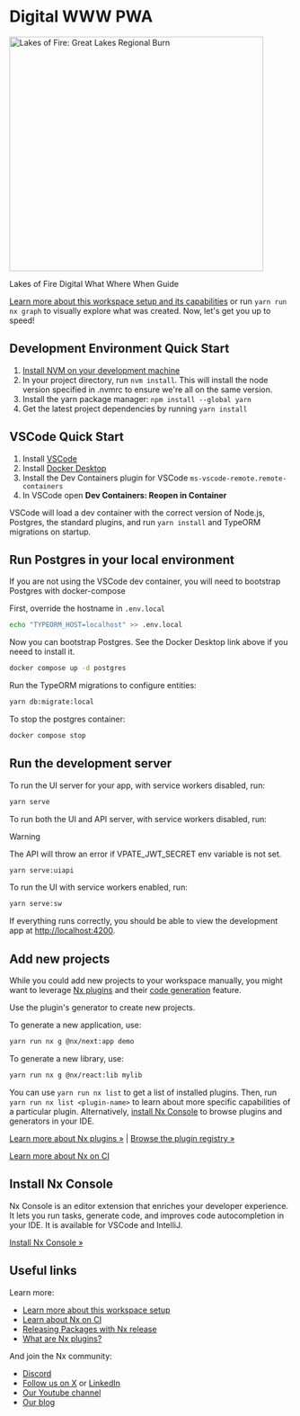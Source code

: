 # Digital WWW PWA

<a href="https://lakesoffire.org/" target="_blank" rel="noreferrer"><img alt="Lakes of Fire: Great Lakes Regional Burn" src="https://lakesoffire.org/wp-content/uploads/2024/01/LoF_Logo.png" width="452" height="417"></a>

Lakes of Fire Digital What Where When Guide

[Learn more about this workspace setup and its capabilities](https://nx.dev/nx-api/next?utm_source=nx_project&utm_medium=readme&utm_campaign=nx_projects) or run `yarn run nx graph` to visually explore what was created. Now, let's get you up to speed!

## Development Environment Quick Start

1. [Install NVM on your development machine](https://github.com/nvm-sh/nvm?tab=readme-ov-file#install--update-script)
2. In your project directory, run `nvm install`. This will install the node version specified in .nvmrc to ensure we're all on the same version.
3. Install the yarn package manager: `npm install --global yarn`
4. Get the latest project dependencies by running `yarn install`

## VSCode Quick Start

1. Install [VSCode](https://code.visualstudio.com/Download)
2. Install [Docker Desktop](https://www.docker.com/get-started/)
3. Install the Dev Containers plugin for VSCode `ms-vscode-remote.remote-containers`
4. In VSCode open **Dev Containers: Reopen in Container**

VSCode will load a dev container with the correct version of Node.js, Postgres, the standard plugins, and run `yarn install` and TypeORM migrations on startup.

## Run Postgres in your local environment

If you are not using the VSCode dev container, you will need to bootstrap Postgres with docker-compose

First, override the hostname in `.env.local`

```sh
echo "TYPEORM_HOST=localhost" >> .env.local
```

Now you can bootstrap Postgres. See the Docker Desktop link above if you neeed to install it.

```sh
docker compose up -d postgres
```

Run the TypeORM migrations to configure entities:

```sh
yarn db:migrate:local
```

To stop the postgres container:

```sh
docker compose stop
```

## Run the development server

To run the UI server for your app, with service workers disabled, run:

```sh
yarn serve
```

To run both the UI and API server, with service workers disabled, run:

> [!WARNING]
> The API will throw an error if VPATE_JWT_SECRET env variable is not set.

```sh
yarn serve:uiapi
```

To run the UI with service workers enabled, run:

```sh
yarn serve:sw
```

If everything runs correctly, you should be able to view the development app at [http://localhost:4200](http://localhost:4200).

## Add new projects

While you could add new projects to your workspace manually, you might want to leverage [Nx plugins](https://nx.dev/concepts/nx-plugins?utm_source=nx_project&utm_medium=readme&utm_campaign=nx_projects) and their [code generation](https://nx.dev/features/generate-code?utm_source=nx_project&utm_medium=readme&utm_campaign=nx_projects) feature.

Use the plugin's generator to create new projects.

To generate a new application, use:

```sh
yarn run nx g @nx/next:app demo
```

To generate a new library, use:

```sh
yarn run nx g @nx/react:lib mylib
```

You can use `yarn run nx list` to get a list of installed plugins. Then, run `yarn run nx list <plugin-name>` to learn about more specific capabilities of a particular plugin. Alternatively, [install Nx Console](https://nx.dev/getting-started/editor-setup?utm_source=nx_project&utm_medium=readme&utm_campaign=nx_projects) to browse plugins and generators in your IDE.

[Learn more about Nx plugins &raquo;](https://nx.dev/concepts/nx-plugins?utm_source=nx_project&utm_medium=readme&utm_campaign=nx_projects) | [Browse the plugin registry &raquo;](https://nx.dev/plugin-registry?utm_source=nx_project&utm_medium=readme&utm_campaign=nx_projects)

[Learn more about Nx on CI](https://nx.dev/ci/intro/ci-with-nx#ready-get-started-with-your-provider?utm_source=nx_project&utm_medium=readme&utm_campaign=nx_projects)

## Install Nx Console

Nx Console is an editor extension that enriches your developer experience. It lets you run tasks, generate code, and improves code autocompletion in your IDE. It is available for VSCode and IntelliJ.

[Install Nx Console &raquo;](https://nx.dev/getting-started/editor-setup?utm_source=nx_project&utm_medium=readme&utm_campaign=nx_projects)

## Useful links

Learn more:

- [Learn more about this workspace setup](https://nx.dev/nx-api/next?utm_source=nx_project&utm_medium=readme&utm_campaign=nx_projects)
- [Learn about Nx on CI](https://nx.dev/ci/intro/ci-with-nx?utm_source=nx_project&utm_medium=readme&utm_campaign=nx_projects)
- [Releasing Packages with Nx release](https://nx.dev/features/manage-releases?utm_source=nx_project&utm_medium=readme&utm_campaign=nx_projects)
- [What are Nx plugins?](https://nx.dev/concepts/nx-plugins?utm_source=nx_project&utm_medium=readme&utm_campaign=nx_projects)

And join the Nx community:

- [Discord](https://go.nx.dev/community)
- [Follow us on X](https://twitter.com/nxdevtools) or [LinkedIn](https://www.linkedin.com/company/nrwl)
- [Our Youtube channel](https://www.youtube.com/@nxdevtools)
- [Our blog](https://nx.dev/blog?utm_source=nx_project&utm_medium=readme&utm_campaign=nx_projects)
